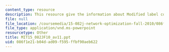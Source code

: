 ```yaml
---
content_type: resource
description: This resource give the information about Modified label correcting algorithm.
file: null
file_location: /coursemedia/15-082j-network-optimization-fall-2010/086f1e21b04dad09f595ffbf90aeb622_MIT15_082JF10_av11.ppt
file_type: application/vnd.ms-powerpoint
resourcetype: Other
title: MIT15_082JF10_av11.ppt
uid: 086f1e21-b04d-ad09-f595-ffbf90aeb622
---
```

